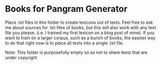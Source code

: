 # Books for Pangram Generator

Place .txt files in this folder to create lexicons out of texts. Feel free to ask me about sources for .txt files of books, but this will also work with any text file you please. (i.e. I trained my first lexicon on a blog post of mine). If you want to train on a larger corpus, such as a bunch of books, the easiest way to do that right now is to place all texts into a single .txt file.

Note: This folder is purposefully empty so as not to share texts that are under copyright